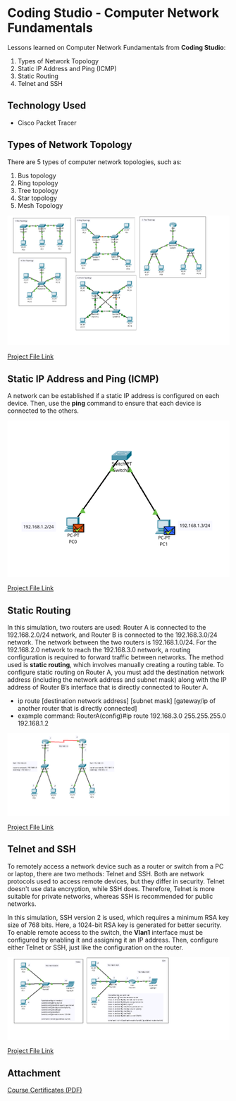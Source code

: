 # Coding Studio - Computer Network Fundamentals
Lessons learned on Computer Network Fundamentals from **Coding Studio**:
1. Types of Network Topology
2. Static IP Address and Ping (ICMP)
3. Static Routing
4. Telnet and SSH

## Technology Used
- Cisco Packet Tracer

## Types of Network Topology
There are 5 types of computer network topologies, such as:
1. Bus topology
2. Ring topology
3. Tree topology
4. Star topology
5. Mesh Topology

![Coding Studio - Types of Network Topology.png](https://github.com/eightball270/CodingStudio-ComputerNetworkFundamentals/blob/main/Coding%20Studio%20-%20Types%20of%20Network%20Topology.png)

[Project File Link](https://github.com/eightball270/CodingStudio-ComputerNetworkFundamentals/blob/main/Coding%20Studio%20-%20Types%20of%20Network%20Topology.pkt)

## Static IP Address and Ping (ICMP)
A network can be established if a static IP address is configured on each device. Then, use the **ping** command to ensure that each device is connected to the others.

![Coding Studio - Static IP and ICMP (Pinging).png](https://github.com/eightball270/CodingStudio-ComputerNetworkFundamentals/blob/main/Coding%20Studio%20-%20Static%20IP%20and%20ICMP%20(Pinging).png)

[Project File Link](https://github.com/eightball270/CodingStudio-ComputerNetworkFundamentals/blob/main/Coding%20Studio%20-%20Static%20IP%20and%20ICMP%20(Pinging).pkt)

## Static Routing
In this simulation, two routers are used: Router A is connected to the 192.168.2.0/24 network, and Router B is connected to the 192.168.3.0/24 network. The network between the two routers is 192.168.1.0/24. For the 192.168.2.0 network to reach the 192.168.3.0 network, a routing configuration is required to forward traffic between networks. The method used is **static routing**, which involves manually creating a routing table. To configure static routing on Router A, you must add the destination network address (including the network address and subnet mask) along with the IP address of Router B’s interface that is directly connected to Router A.
- ip route [destination network address] [subnet mask] [gateway/ip of another router that is directly connected]
- example command: RouterA(config)#ip route 192.168.3.0 255.255.255.0 192.168.1.2

![Coding Studio - Static Routing.png](https://github.com/eightball270/CodingStudio-ComputerNetworkFundamentals/blob/main/Coding%20Studio%20-%20Static%20Routing.png)

[Project File Link](https://github.com/eightball270/CodingStudio-ComputerNetworkFundamentals/blob/main/Coding%20Studio%20-%20Static%20Routing.pkt)

## Telnet and SSH
To remotely access a network device such as a router or switch from a PC or laptop, there are two methods: Telnet and SSH. Both are network protocols used to access remote devices, but they differ in security. Telnet doesn't use data encryption, while SSH does. Therefore, Telnet is more suitable for private networks, whereas SSH is recommended for public networks.

In this simulation, SSH version 2 is used, which requires a minimum RSA key size of 768 bits. Here, a 1024-bit RSA key is generated for better security. To enable remote access to the switch, the **Vlan1** interface must be configured by enabling it and assigning it an IP address. Then, configure either Telnet or SSH, just like the configuration on the router.

![Coding Studio - Telnet and SSH.png](https://github.com/eightball270/CodingStudio-ComputerNetworkFundamentals/blob/main/Coding%20Studio%20-%20Telnet%20and%20SSH.png)

[Project File Link](https://github.com/eightball270/CodingStudio-ComputerNetworkFundamentals/blob/main/Coding%20Studio%20-%20Telnet%20and%20SSH.pkt)

## Attachment
[Course Certificates (PDF)](https://github.com/eightball270/CodingStudio-ComputerNetworkFundamentals/blob/main/Coding%20Studio%20-%20Certificates.pdf)
